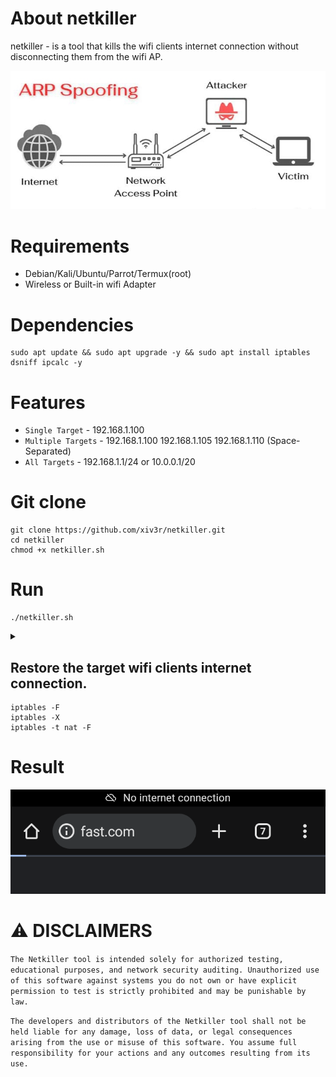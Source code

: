 # About netkiller
netkiller - is a tool that kills the wifi clients internet connection without disconnecting them from the wifi AP.

<div align="center">
<img src="https://github.com/xiv3r/netkiller/blob/main/image/flow.jpg">
</div>

# Requirements
- Debian/Kali/Ubuntu/Parrot/Termux(root)
- Wireless or Built-in wifi Adapter

# Dependencies
```
sudo apt update && sudo apt upgrade -y && sudo apt install iptables dsniff ipcalc -y
```
# Features
- `Single Target` - 192.168.1.100
- `Multiple Targets` - 192.168.1.100 192.168.1.105 192.168.1.110 (Space-Separated)
- `All Targets` - 192.168.1.1/24 or 10.0.0.1/20

# Git clone
```
git clone https://github.com/xiv3r/netkiller.git
cd netkiller
chmod +x netkiller.sh
```
# Run
```
./netkiller.sh
```
<details><summary></summary>
<div align="center">
<img src="https://github.com/xiv3r/netkiller/blob/main/image/setup.png">
</div></details>

## Restore the target wifi clients internet connection.
```
iptables -F
iptables -X
iptables -t nat -F
```

# Result
<div align="center">
<img src="https://github.com/xiv3r/netkiller/blob/main/image/error.png">
</div>

# ⚠️ DISCLAIMERS

`The Netkiller tool is intended solely for authorized testing, educational purposes, and network security auditing. Unauthorized use of this software against systems you do not own or have explicit permission to test is strictly prohibited and may be punishable by law.`

`The developers and distributors of the Netkiller tool shall not be held liable for any damage, loss of data, or legal consequences arising from the use or misuse of this software. You assume full responsibility for your actions and any outcomes resulting from its use.`
